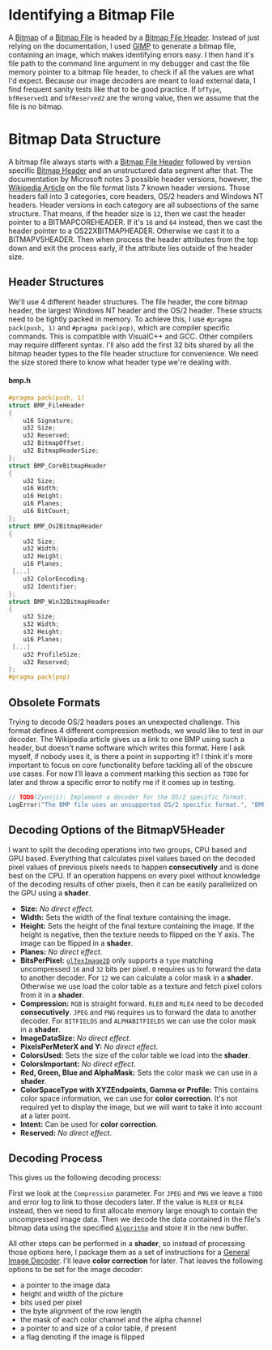 # Identifying a Bitmap File
A [Bitmap](https://learn.microsoft.com/en-us/windows/win32/gdi/bitmaps) of a [Bitmap File](https://learn.microsoft.com/en-us/windows/win32/gdi/bitmap-storage) is headed by a [Bitmap File Header](https://learn.microsoft.com/en-us/windows/win32/api/wingdi/ns-wingdi-bitmapfileheader). Instead of just relying on the documentation, I used [GIMP](https://www.gimp.org) to generate a bitmap file, containing an image, which makes identifying errors easy. I then hand it's file path to the command line argument in my debugger and cast the file memory pointer to a bitmap file header, to check if all the values are what I'd expect. Because our image decoders are meant to load external data, I find frequent sanity tests like that to be good practice. If `bfType`, `bfReserved1` and `bfReserved2` are the wrong value, then we assume that the file is no bitmap. 

# Bitmap Data Structure
A bitmap file always starts with a [Bitmap File Header](https://learn.microsoft.com/en-us/windows/win32/api/wingdi/ns-wingdi-bitmapfileheader) followed by version specific [Bitmap Header](https://learn.microsoft.com/en-us/windows/win32/gdi/bitmap-header-types) and an unstructured data segment after that. The documentation by Microsoft notes 3 possible header versions, however, the [Wikipedia Article](https://en.wikipedia.org/wiki/BMP_file_format#DIB_header_(bitmap_information_header)) on the file format lists 7 known header versions. Those headers fall into 3 categories, core headers, OS/2 headers and Windows NT headers. Header versions in each category are all subsections of the same structure. That means, if the header size is `12`, then we cast the header pointer to a BITMAPCOREHEADER. If it's `16` and `64` instead, then we cast the header pointer to a OS22XBITMAPHEADER. Otherwise we cast it to a BITMAPV5HEADER. Then when process the header attributes from the top down and exit the process early, if the attribute lies outside of the header size.

## Header Structures
We'll use 4 different header structures. The file header, the core bitmap header, the largest Windows NT header and the OS/2 header. These structs need to be tightly packed in memory. To achieve this, I use `#pragma pack(push, 1)` and `#pragma pack(pop)`, which are compiler specific commands. This is compatible with VisualC++ and GCC. Other compilers may require different syntax. I'll also add the first 32 bits shared by all the bitmap header types to the file header structure for convenience. We need the size stored there to know what header type we're dealing with.

#### bmp.h
```cpp
#pragma pack(push, 1)
struct BMP_FileHeader
{
    u16 Signature;
    u32 Size;
    u32 Reserved;
    u32 BitmapOffset;
    u32 BitmapHeaderSize;
};
struct BMP_CoreBitmapHeader
{
    u32 Size;
    u16 Width;
    u16 Height;
    u16 Planes;
    u16 BitCount;
};
struct BMP_Os2BitmapHeader
{
    u32 Size;
    u32 Width;
    u32 Height;
    u16 Planes;
 [...]
    u32 ColorEncoding;
    u32 Identifier;
};
struct BMP_Win32BitmapHeader
{
    u32 Size;
    s32 Width;
    s32 Height;
    u16 Planes;
 [...]
    u32 ProfileSize;
    u32 Reserved;
};
#pragma pack(pop)
```

## Obsolete Formats
Trying to decode OS/2 headers poses an unexpected challenge. This format defines 4 different compression methods, we would like to test in our decoder. The Wikipedia article gives us a link to one BMP using such a header, but doesn't name software which writes this format. Here I ask myself, if nobody uses it, is there a point in supporting it? I think it's more important to focus on core functionality before tackling all of the obscure use cases. For now I'll leave a comment marking this section as `TODO` for later and throw a specific error to notify me if it comes up in testing.
```cpp
// TODO(Zyonji): Implement a decoder for the OS/2 specific format.
LogError("The BMP file uses an unsupported OS/2 specific format.", "BMP Reader");
```

## Decoding Options of the BitmapV5Header
I want to split the decoding operations into two groups, CPU based and GPU based. Everything that calculates pixel values based on the decoded pixel values of previous pixels needs to happen __consecutively__ and is done best on the CPU. If an operation happens on every pixel without knowledge of the decoding results of other pixels, then it can be easily parallelized on the GPU using a __shader__.
- __Size:__ _No direct effect._
- __Width:__ Sets the width of the final texture containing the image.
- __Height:__ Sets the height of the final texture containing the image. If the height is negative, then the texture needs to flipped on the Y axis. The image can be flipped in a  __shader__.
- __Planes:__ _No direct effect._
- __BitsPerPixel:__ [`glTexImage2D`](https://registry.khronos.org/OpenGL-Refpages/gl4/html/glTexImage2D.xhtml) only supports a `type` matching uncompressed `16` and `32` bits per pixel. `0` requires us to forward the data to another decoder. For `12` we can calculate a color mask in a __shader__. Otherwise we use load the color table as a texture and fetch pixel colors from it in a __shader__.
- __Compression:__ `RGB` is straight forward. `RLE8` and `RLE4` need to be decoded __consecutively__. `JPEG` and `PNG` requires us to forward the data to another decoder. For `BITFIELDS` and `ALPHABITFIELDS` we can use the color mask in a __shader__.
- __ImageDataSize:__ _No direct effect._
- __PixelsPerMeterX and Y:__ _No direct effect._
- __ColorsUsed:__ Sets the size of the color table we load into the __shader__.
- __ColorsImportant:__ _No direct effect._
- __Red, Green, Blue and AlphaMask:__ Sets the color mask we can use in a __shader__.
- __ColorSpaceType with XYZEndpoints, Gamma or Profile:__ This contains color space information, we can use for __color correction__. It's not required yet to display the image, but we will want to take it into account at a later point.
- __Intent:__ Can be used for __color correction__.
- __Reserved:__ _No direct effect._

## Decoding Process
This gives us the following decoding process:

First we look at the `Compression` parameter. For `JPEG` and `PNG` we leave a `TODO` and error log to link to those decoders later. If the value is `RLE8` or `RLE4` instead, then we need to first allocate memory large enough to contain the uncompressed image data. Then we decode the data contained in the file's bitmap data using the specified [`Algorithm`](https://learn.microsoft.com/en-us/windows/win32/gdi/bitmap-compression) and store it in the new buffer.

All other steps can be performed in a __shader__, so instead of processing those options here, I package them as a set of instructions for a [General Image Decoder](/docs/GeneralImageDecoder.md). I'll leave __color correction__ for later. That leaves the following options to be set for the image decoder:
- a pointer to the image data
- height and width of the picture
- bits used per pixel
- the byte alignment of the row length
- the mask of each color channel and the alpha channel
- a pointer to and size of a color table, if present
- a flag denoting if the image is flipped